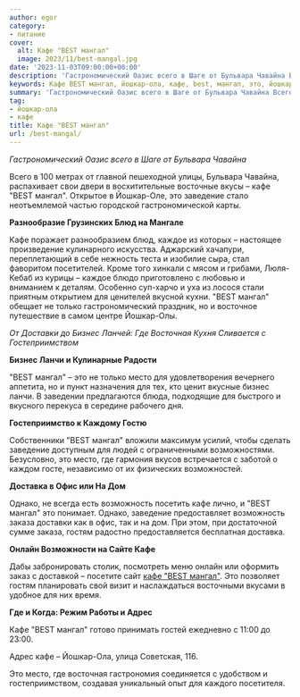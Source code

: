 ```yaml
---
author: egor
category:
- питание
cover:
  alt: Кафе "BEST мангал"
  image: 2023/11/best-mangal.jpg
date: '2023-11-03T09:00:00+00:00'
description: 'Гастрономический Оазис всего в Шаге от Бульвара Чавайна Всего в 100 метрах от главной пешеходной улицы, Бульвара Чавайна, распахивает свои двери в...'
keywords: Кафе BEST мангал, йошкар-ола, кафе, best, мангал, это, йошкар, заведение, бизнес, место, гастрономический, бульвара, чавайна, блюд, каждое, только, доставки
summary: 'Гастрономический Оазис всего в Шаге от Бульвара Чавайна Всего в 100 метрах от главной пешеходной улицы, Бульвара Чавайна, распахивает свои двери в...'
tag:
- йошкар-ола
- кафе
title: Кафе "BEST мангал"
url: /best-mangal/
---
```


_Гастрономический Оазис всего в Шаге от Бульвара Чавайна_

Всего в 100 метрах от главной пешеходной улицы, Бульвара Чавайна, распахивает свои двери в восхитительные восточные вкусы – кафе "BEST мангал". Открытое в Йошкар-Оле, это заведение стало неотъемлемой частью городской гастрономической карты.

**Разнообразие Грузинских Блюд на Мангале**

Кафе поражает разнообразием блюд, каждое из которых – настоящее произведение кулинарного искусства. Аджарский хачапури, переплетающий в себе нежность теста и изобилие сыра, стал фаворитом посетителей. Кроме того хинкали с мясом и грибами, Люля-Кебаб из курицы – каждое блюдо приготовлено с любовью и вниманием к деталям. Особенно суп-харчо и уха из лосося стали приятным открытием для ценителей вкусной кухни. "BEST мангал" обещает не только гастрономический праздник, но и восточное путешествие в самом центре Йошкар-Олы.

_От Доставки до Бизнес Ланчей: Где Восточная Кухня Сливается с Гостеприимством_

**Бизнес Ланчи и Кулинарные Радости**

"BEST мангал" – это не только место для удовлетворения вечернего аппетита, но и пункт назначения для тех, кто ценит вкусные бизнес ланчи. В заведении предлагаются блюда, подходящие для быстрого и вкусного перекуса в середине рабочего дня.

**Гостеприимство к Каждому Гостю**

Собственники "BEST мангал" вложили максимум усилий, чтобы сделать заведение доступным для людей с ограниченными возможностями. Безусловно, это место, где гармония вкусов встречается с заботой о каждом госте, независимо от их физических возможностей.

**Доставка в Офис или На Дом**

Однако, не всегда есть возможность посетить кафе лично, и "BEST мангал" это понимает. Однако, заведение предоставляет возможность заказа доставки как в офис, так и на дом. При этом, при достаточной сумме заказа, гостям радостно предоставляется бесплатная доставка.

**Онлайн Возможности на Сайте Кафе**

Дабы забронировать столик, посмотреть меню онлайн или оформить заказ с доставкой – посетите сайт [кафе "BEST мангал"](https://bestmangalyo.ru/). Это позволяет гостям планировать свой визит и наслаждаться восточными вкусами в удобное для них время.

**Где и Когда: Режим Работы и Адрес**

Кафе "BEST мангал" готово принимать гостей ежедневно с 11:00 до 23:00.

Адрес кафе – Йошкар-Ола, улица Советская, 116.

Это место, где восточная гастрономия соединяется с удобством и гостеприимством, создавая уникальный опыт для каждого посетителя.